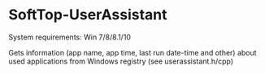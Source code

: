 # SoftTop-UserAssistant

System requirements: Win 7/8/8.1/10

Gets information (app name, app time, last run date-time and other) about used applications from Windows registry (see userassistant.h/cpp)
